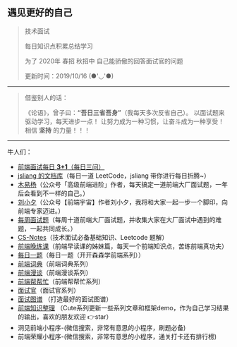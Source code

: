 ## 遇见更好的自己

> 技术面试
>
> 每日知识点积累总结学习
>
> 为了 2020年 春招  秋招中  自己能骄傲的回答面试官的问题
>
> 更新时间：2019/10/16 (●'◡'●)



------

> 借鉴别人的话：
>
> 《论语》，曾子曰：**“吾日三省吾身”**（我每天多次反省自己）。
> 以面试题来驱动学习，每天进步一点！
> 让努力成为一种习惯，让奋斗成为一种享受！ 相信 **坚持** 的力量！！！

------



牛人们：

- [前端面试每日 **3+1**（每日三问）](https://github.com/haizhilin2013)
- [jsliang 的文档库](https://github.com/LiangJunrong/document-library)（每日一道 LeetCode，jsliang 带你进行每日折腾~）
- [木易杨](https://github.com/Advanced-Frontend/Daily-Interview-Question)（公众号「高级前端进阶」作者，每天搞定一道前端大厂面试题，一年后会看到不一样的自己。）
- [刘小夕](https://github.com/YvetteLau/Step-By-Step)（公众号【前端宇宙】作者刘小夕，我将和大家一起一步一个脚印，向前端专家迈进。）
- [每周面试题](https://github.com/airuikun/Weekly-FE-Interview)（每周十道前端大厂面试题，并收集大家在大厂面试中遇到的难题，一起共同成长。）
- [CS-Notes](https://github.com/CyC2018/CS-Notes)（技术面试必备基础知识、Leetcode 题解）
- [前端晚练课](https://github.com/fezaoduke/fe-practice-hard)（前端早读课的姊妹篇，每天一个前端知识点，苦练前端真功夫）
- [每日一题](https://juejin.im/user/5c31b0176fb9a049f7465912)（每日一题（开开森森学前端系列））
- [前端词典](https://juejin.im/user/5b6d656ef265da0f7c4ff4fd/posts)（前端词典系列）
- [前端漫谈](https://juejin.im/user/585a2f52128fe10069ba1b95/posts)（前端漫谈系列）
- [前端帮帮忙](https://juejin.im/user/57b26b806be3ff006bb97122/posts)（前端帮帮忙系列）
- [面试官](https://juejin.im/user/58d8cd0644d9040069433edb/posts)（面试官系列）
- [面试图谱](https://yuchengkai.cn/docs/) （打造最好的面试图谱）
- [前端知识整理](https://github.com/pingan8787/Leo-JavaScript) （Cute系列更新一些系列文章和框架demo，作为自己学习结果的输出，喜欢的朋友欢迎 👉star）
- 洞见前端小程序-(微信搜索，非常有意思的小程序，刷题必备)
- 前端荣耀小程序-(微信搜索，非常有意思的小程序，通关打卡还有排行榜)

